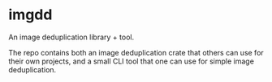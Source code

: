 # imgdd

An image deduplication library + tool.

The repo contains both an image deduplication crate that others can use for their own projects, and a small CLI tool
that one can use for simple image deduplication.
